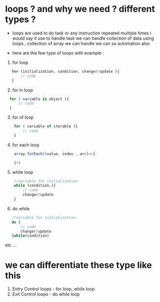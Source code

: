 # loops ? and why we need ? different types ? 

- loops are used to do task or any instruction repeated multiple times i would say 
  it use to handle task we can handle collection of data using loops , collection of array we
  can handle we can so automation also 
  
 - here are the few type of loops with example :
 1) for loop
 ```javascript
    for (initialization, condition, changer/update ){
        // code
    }
 ```
 2) for in loop
  ```javascript
    for ( variable in object ){
        // code
    }
  ```
 3) for of loop

```javascript
    for ( variable of iterable ){
        // code
    }
```
 4) for each loop

```javascript
    array.forEach((value, index , arr)=<{

    }>)
```
 5) while loop

```javascript
    //variable for initialization
    while (condition,){
        // code
        changer/update
    }
 ```
 6) do while

 ```javascript
    //variable for initialization
    do {
        // code
        changer/update
    }while(condition)
 ``` 
 etc ...

 # we can differentiate these type like this 

 1) Entry Control loops - for loop, while loop
 2) Exit Control loops  - do while loop 